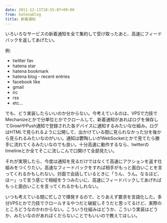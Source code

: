 ```yaml
---
date: 2011-12-11T18:55:07+09:00
from: hatenablog
title: 新着通知
---
```


<p>いろいろなサービスの新着通知を全て集約して受け取ったあと、高速にフィードバックを返してあげたい。</p><p>例:</p>

<ul>
<li>twitter fav</li>
<li>hatena star</li>
<li>hatena bookmark</li>
<li>hatena blog - recent entries</li>
<li>facebook like</li>
<li>gmail</li>
<li>irc</li>
<li>rss</li>
<li>etc...</li>
</ul><p>でも、どう実装したらいいのか分からない。今考えているのは、VPSで力技でMechanizeとかで分単位とかでクロールして、新着通知があればログを保存してGrowlやPush通知で登録された各デバイスに通知するみたいな仕組み。ログはHTMLで見られるように公開して、出かけている間に見られなかった分を後から見られるみたいなのがいい。通知は鬱陶しいがWebSocketとかで見てたら勝手に流れてくるみたいなのでも良い。十分高速に動作するなら、twitterのtimelineとか全てそこに流しこんで口開けて全部見たい。</p><p>それが実現したら、今度は通知を見るだけではなくて高速にアクションを返す仕組みをつくりたい。高速なフィードバックをすれば相手がもっと面白いことを言ってくれるかもしれない。対面で会話しているときに「うん、うん。なるほど、ほー」って言う感じで相槌をうつみたいに、高速にフィードバックしてあげればもっと面白いことを言ってくれるかもしれない。</p><p>いつも考えている間に忙しさで揮発するので、とりあえず要求を言語化した。多分VPSとかで力技でクロールするやつだと破綻しそうだと思ってるけど、実際のところどうなのかわからない。こういう仕組みはどうか、こういう実装はどうか、みたいなのがあればくだらないことでもいいので教えてほしい。</p>

